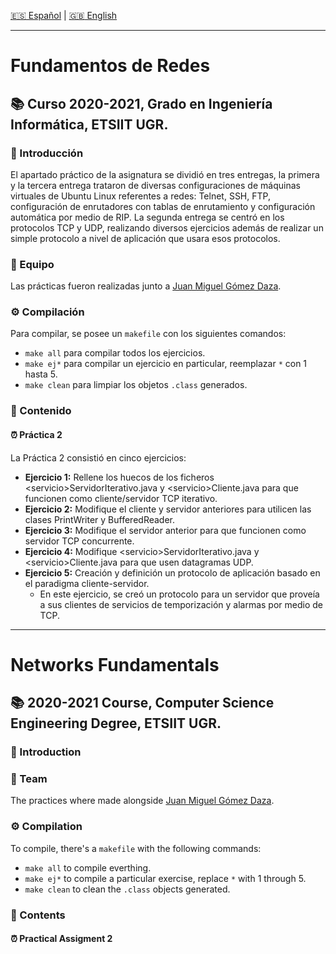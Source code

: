 [:es: Español](#fundamentos-de-redes) | [:gb: English](#networks-fundamentals)

---
# Fundamentos de Redes #
## :books: Curso 2020-2021, Grado en Ingeniería Informática, ETSIIT UGR.
### :pushpin: Introducción
El apartado práctico de la asignatura se dividió en tres entregas, la primera y la tercera entrega trataron de diversas configuraciones de máquinas virtuales de Ubuntu Linux referentes a redes: Telnet, SSH, FTP, configuración de enrutadores con tablas de enrutamiento y configuración automática por medio de RIP. La segunda entrega se centró en los protocolos TCP y UDP, realizando diversos ejercicios además de realizar un simple protocolo a nivel de aplicación que usara esos protocolos.
### :busts_in_silhouette: Equipo
Las prácticas fueron realizadas junto a [Juan Miguel Gómez Daza](https://github.com/gmaz3).
### :gear: Compilación
Para compilar, se posee un ```makefile``` con los siguientes comandos:
  * ```make all``` para compilar todos los ejercicios.
  * ```make ej*``` para compilar un ejercicio en particular, reemplazar ```*``` con 1 hasta 5.
  * ```make clean``` para limpiar los objetos ```.class``` generados.
### :link: Contenido
#### :alarm_clock: Práctica 2
La Práctica 2 consistió en cinco ejercicios:
  * **Ejercicio 1:** Rellene los huecos de los ficheros \<servicio\>ServidorIterativo.java y \<servicio\>Cliente.java para que funcionen como cliente/servidor TCP iterativo.
  * **Ejercicio 2:** Modifique el cliente y servidor anteriores para utilicen las clases PrintWriter y BufferedReader.
  * **Ejercicio 3:** Modifique el servidor anterior para que funcionen como servidor TCP concurrente.
  * **Ejercicio 4:** Modifique \<servicio\>ServidorIterativo.java y \<servicio\>Cliente.java para que usen datagramas UDP.
  * **Ejercicio 5:** Creación y definición un protocolo de aplicación basado en el paradigma cliente-servidor.
      * En este ejercicio, se creó un protocolo para un servidor que proveía a sus clientes de servicios de temporización y alarmas por medio de TCP.
---
# Networks Fundamentals #
## :books: 2020-2021 Course, Computer Science Engineering Degree, ETSIIT UGR.
### :pushpin: Introduction
### :busts_in_silhouette: Team
The practices where made alongside [Juan Miguel Gómez Daza](https://github.com/gmaz3).
### :gear: Compilation
To compile, there's a ```makefile``` with the following commands:
  * ```make all``` to compile everthing.
  * ```make ej*``` to compile a particular exercise, replace ```*``` with 1 through 5.
  * ```make clean``` to clean the  ```.class``` objects generated.
### :link: Contents
#### :alarm_clock: Practical Assigment 2



